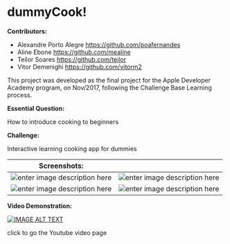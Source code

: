 dummyCook!
====================

**Contributors:**

- Alexandre Porto Alegre https://github.com/poafernandes
- Aline Ebone https://github.com/mealine
- Teilor Soares https://github.com/teilor
- Vitor Demenighi https://github.com/vitorm2


This project was developed as the final project for the Apple Developer Academy program, on Nov/2017, following the Challenge Base Learning process.

**Essential Question:** 

How to introduce cooking to beginners

**Challenge:**

Interactive learning cooking app for dummies

|Screenshots:||
|---|---|
| ![enter image description here](https://i.imgur.com/oswk5or.png)  |![enter image description here](https://i.imgur.com/CKDiKqM.png)  |
| ![enter image description here](https://i.imgur.com/RqkiDmK.png) |![enter image description here](https://i.imgur.com/05SGtFk.png)  |

**Video Demonstration:**

[![IMAGE ALT TEXT](http://img.youtube.com/vi/oA2Y2WMz4ss/0.jpg)](http://www.youtube.com/watch?v=oA2Y2WMz4ss "video demonstration")

click to go the Youtube video page

